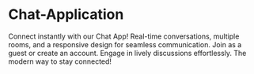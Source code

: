 # Chat-Application
Connect instantly with our Chat App! Real-time conversations, multiple rooms, and a responsive design for seamless communication. Join as a guest or create an account. Engage in lively discussions effortlessly. The modern way to stay connected!
